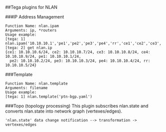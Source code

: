##Tega plugins for NLAN

###IP Address Management
```
Function Name: nlan.ipam
Arguments: ip, *routers
Usage example:
[tega: 1] nlan.ipam('10.10.10.1','pe1','pe2','pe3','pe4','rr','ce1','ce2','ce3','ce4')
[tega: 2] get nlan.ip
{ce1: 10.10.10.6/24, ce2: 10.10.10.7/24, ce3: 10.10.10.8/24, ce4: 10.10.10.9/24, pe1: 10.10.10.1/24,
  pe2: 10.10.10.2/24, pe3: 10.10.10.3/24, pe4: 10.10.10.4/24, rr: 10.10.10.5/24}

```
###Template
```
Function Name: nlan.template
Arguments: filename
Usage example:
[tega: 1] nlan.template('ptn-bgp.yaml')
```

###Topo (topology processing)
This plugin subscribes nlan.state and converts nlan.state into network graph (vertexes/edges).
```
'nlan.state' data change notification --> transformation -> vertexes/edges
```
